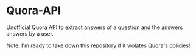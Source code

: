 Quora-API
=========

Unofficial Quora API to extract answers of a question and the answers answers by a user.



Note: I'm ready to take down this repository if it violates Quora's policies!
